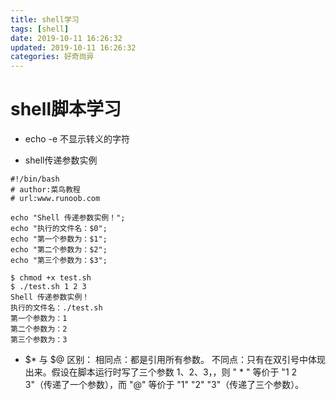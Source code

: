 ```yaml
---
title: shell学习
tags: [shell]
date: 2019-10-11 16:26:32
updated: 2019-10-11 16:26:32
categories: 好奇尚异
---
```


# shell脚本学习

- echo -e 不显示转义的字符

- shell传递参数实例
```jshelllanguage
#!/bin/bash
# author:菜鸟教程
# url:www.runoob.com

echo "Shell 传递参数实例！";
echo "执行的文件名：$0";
echo "第一个参数为：$1";
echo "第二个参数为：$2";
echo "第三个参数为：$3";

$ chmod +x test.sh 
$ ./test.sh 1 2 3
Shell 传递参数实例！
执行的文件名：./test.sh
第一个参数为：1
第二个参数为：2
第三个参数为：3
```

- $* 与 $@ 区别：
 相同点：都是引用所有参数。
 不同点：只有在双引号中体现出来。假设在脚本运行时写了三个参数 1、2、3，，则 " * " 等价于 "1 2 3"（传递了一个参数），而 "@" 等价于 "1" "2" "3"（传递了三个参数）。




